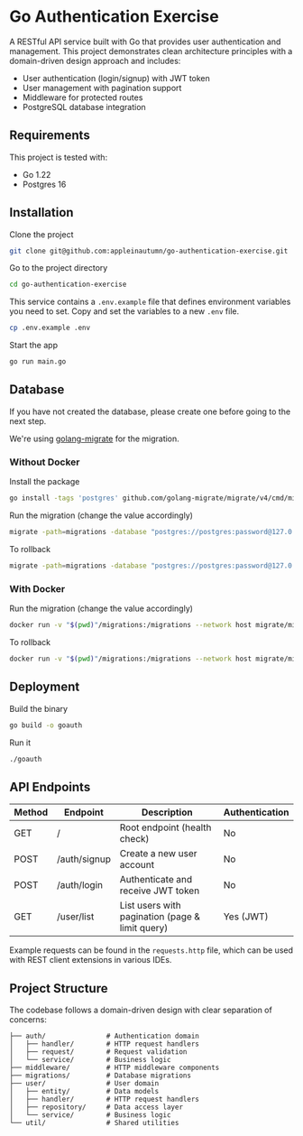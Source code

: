 # Go Authentication Exercise

A RESTful API service built with Go that provides user authentication and management. This project demonstrates clean architecture principles with a domain-driven design approach and includes:

- User authentication (login/signup) with JWT token
- User management with pagination support
- Middleware for protected routes
- PostgreSQL database integration

## Requirements

This project is tested with:

- Go 1.22
- Postgres 16

## Installation

Clone the project

```bash
git clone git@github.com:appleinautumn/go-authentication-exercise.git
```

Go to the project directory

```bash
cd go-authentication-exercise
```

This service contains a `.env.example` file that defines environment variables you need to set. Copy and set the variables to a new `.env` file.

```bash
cp .env.example .env
```

Start the app

```bash
go run main.go
```

## Database

If you have not created the database, please create one before going to the next step.

We're using [golang-migrate](https://github.com/golang-migrate/migrate) for the migration.

### Without Docker

Install the package

```bash
go install -tags 'postgres' github.com/golang-migrate/migrate/v4/cmd/migrate@latest
```

Run the migration (change the value accordingly)

```bash
migrate -path=migrations -database "postgres://postgres:password@127.0.0.1:5432/database?sslmode=disable" up
```

To rollback

```bash
migrate -path=migrations -database "postgres://postgres:password@127.0.0.1:5432/database?sslmode=disable" down 1
```

### With Docker

Run the migration (change the value accordingly)

```bash
docker run -v "$(pwd)"/migrations:/migrations --network host migrate/migrate -path=/migrations/ -database "postgres://postgres:password@127.0.0.1:5432/database?sslmode=disable" up
```

To rollback

```bash
docker run -v "$(pwd)"/migrations:/migrations --network host migrate/migrate -path=/migrations/ -database "postgres://postgres:password@127.0.0.1:5432/database?sslmode=disable" down 1
```

## Deployment

Build the binary

```bash
go build -o goauth
```

Run it

```bash
./goauth
```

## API Endpoints

| Method | Endpoint     | Description                                     | Authentication |
| ------ | ------------ | ----------------------------------------------- | -------------- |
| GET    | /            | Root endpoint (health check)                    | No             |
| POST   | /auth/signup | Create a new user account                       | No             |
| POST   | /auth/login  | Authenticate and receive JWT token              | No             |
| GET    | /user/list   | List users with pagination (page & limit query) | Yes (JWT)      |

Example requests can be found in the `requests.http` file, which can be used with REST client extensions in various IDEs.

## Project Structure

The codebase follows a domain-driven design with clear separation of concerns:

```
├── auth/               # Authentication domain
│   ├── handler/        # HTTP request handlers
│   ├── request/        # Request validation
│   └── service/        # Business logic
├── middleware/         # HTTP middleware components
├── migrations/         # Database migrations
├── user/               # User domain
│   ├── entity/         # Data models
│   ├── handler/        # HTTP request handlers
│   ├── repository/     # Data access layer
│   └── service/        # Business logic
└── util/               # Shared utilities
```
